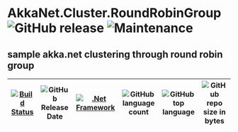 # AkkaNet.Cluster.RoundRobinGroup ![GitHub release](https://img.shields.io/github/release/ajeetx/AkkaNet.Cluster.RoundRobinGroup.svg?style=for-the-badge) ![Maintenance](https://img.shields.io/maintenance/yes/2019.svg?style=for-the-badge)



## sample akka.net clustering through round robin group

[![Build Status](https://travis-ci.org/AJEETX/AkkaNet.Cluster.RoundRobinGroup.svg?branch=master)](https://travis-ci.org/AJEETX/AkkaNet.Cluster.RoundRobinGroup) |![GitHub Release Date](https://img.shields.io/github/release-date/ajeetx/AkkaNet.Cluster.RoundRobinGroup.svg)|[![.Net Framework](https://img.shields.io/badge/DotNet-2.0-blue.svg?style=plastic)](https://www.microsoft.com/en-au/download/details.aspx?id=1639) | ![GitHub language count](https://img.shields.io/github/languages/count/ajeetx/AkkaNet.Cluster.RoundRobinGroup.svg) | ![GitHub top language](https://img.shields.io/github/languages/top/ajeetx/AkkaNet.Cluster.RoundRobinGroup.svg) |![GitHub repo size in bytes](https://img.shields.io/github/repo-size/ajeetx/AkkaNet.Cluster.RoundRobinGroup.svg) 
| ---          | ---        | ---      | ---        | --- | --- |


